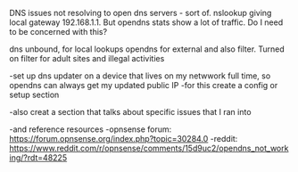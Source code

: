 DNS issues
not resolving to open dns servers - sort of.  nslookup giving local gateway 192.168.1.1.  But opendns stats show a lot of traffic.  Do I need to be concerned with this?


dns unbound, for local lookups
opendns for external and also filter.  Turned on filter for adult sites and illegal activities

-set up dns updater on a device that lives on my netwwork full time, so opendns can always get my updated public IP
-for this create a config or setup section

-also creat a section that talks about specific issues that I ran into

-and reference resources
  -opnsense forum:   https://forum.opnsense.org/index.php?topic=30284.0
  -reddit:   https://www.reddit.com/r/opnsense/comments/15d9uc2/opendns_not_working/?rdt=48225

